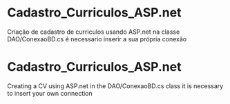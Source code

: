 # Cadastro_Curriculos_ASP.net
Criação de cadastro de curriculos usando ASP.net
na classe DAO/ConexaoBD.cs é necessario inserir a sua própria conexão

# Cadastro_Curriculos_ASP.net
Creating a CV using ASP.net
in the DAO/ConexaoBD.cs class it is necessary to insert your own connection
